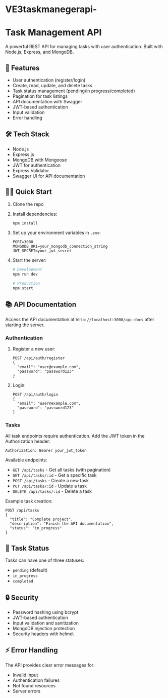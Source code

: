# VE3taskmanegerapi-

# Task Management API

A powerful REST API for managing tasks with user authentication. Built with Node.js, Express, and MongoDB.

## 🚀 Features

- User authentication (register/login)
- Create, read, update, and delete tasks
- Task status management (pending/in progress/completed)
- Pagination for task listings
- API documentation with Swagger
- JWT-based authentication
- Input validation
- Error handling

## 🛠️ Tech Stack

- Node.js
- Express.js
- MongoDB with Mongoose
- JWT for authentication
- Express Validator
- Swagger UI for API documentation

## 🏃‍♂️ Quick Start

1. Clone the repo
2. Install dependencies:
   ```bash
   npm install
   ```

3. Set up your environment variables in `.env`:
   ```env
   PORT=3000
   MONGODB_URI=your_mongodb_connection_string
   JWT_SECRET=your_jwt_secret
   ```

4. Start the server:
   ```bash
   # Development
   npm run dev

   # Production
   npm start
   ```

## 📚 API Documentation

Access the API documentation at `http://localhost:3000/api-docs` after starting the server.

### Authentication

1. Register a new user:
   ```http
   POST /api/auth/register
   {
     "email": "user@example.com",
     "password": "password123"
   }
   ```

2. Login:
   ```http
   POST /api/auth/login
   {
     "email": "user@example.com",
     "password": "password123"
   }
   ```

### Tasks

All task endpoints require authentication. Add the JWT token in the Authorization header:
```http
Authorization: Bearer your_jwt_token
```

Available endpoints:
- `GET /api/tasks` - Get all tasks (with pagination)
- `GET /api/tasks/:id` - Get a specific task
- `POST /api/tasks` - Create a new task
- `PUT /api/tasks/:id` - Update a task
- `DELETE /api/tasks/:id` - Delete a task

Example task creation:
```http
POST /api/tasks
{
  "title": "Complete project",
  "description": "Finish the API documentation",
  "status": "in_progress"
}
```

## 📝 Task Status

Tasks can have one of three statuses:
- `pending` (default)
- `in_progress`
- `completed`

## 🔒 Security

- Password hashing using bcrypt
- JWT-based authentication
- Input validation and sanitization
- MongoDB injection protection
- Security headers with helmet

## ⚡ Error Handling

The API provides clear error messages for:
- Invalid input
- Authentication failures
- Not found resources
- Server errors
